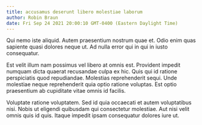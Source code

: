 ```yaml
---
title: accusamus deserunt libero molestiae laborum
author: Robin Braun
date: Fri Sep 24 2021 20:00:10 GMT-0400 (Eastern Daylight Time)
---
```

Qui nemo iste aliquid. Autem praesentium nostrum quae et. Odio enim quas sapiente quasi dolores neque ut. Ad nulla error qui in qui in iusto consequatur.

 Est velit illum nam possimus vel libero at omnis est. Provident impedit numquam dicta quaerat recusandae culpa ex hic. Quis qui id ratione perspiciatis quod repudiandae. Molestias reprehenderit sequi. Unde molestiae neque reprehenderit quia optio ratione voluptas. Est optio praesentium ab cupiditate vitae omnis id facilis.

 Voluptate ratione voluptatem. Sed id quia occaecati et autem voluptatibus nisi. Nobis ut eligendi quibusdam qui consectetur molestiae. Aut nisi velit omnis quis id quis. Itaque impedit ipsam consequatur dolores iure ut.